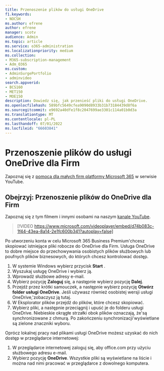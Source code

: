 ```yaml
---
title: Przenoszenie plików do usługi OneDrive
f1.keywords:
- NOCSH
ms.author: efrene
author: efrene
manager: scotv
audience: Admin
ms.topic: article
ms.service: o365-administration
ms.localizationpriority: medium
ms.collection:
- M365-subscription-management
- Adm_O365
ms.custom:
- AdminSurgePortfolio
- adminvideo
search.appverid:
- BCS160
- MET150
- MOE150
description: Dowiedz się, jak przenieść pliki do usługi OneDrive.
ms.openlocfilehash: 589bfc5649cfea9090d8933b31b73184439d8f6a
ms.sourcegitcommit: e9692a40dfe1f8c2047699ae3301c114a01b0d3a
ms.translationtype: MT
ms.contentlocale: pl-PL
ms.lasthandoff: 07/01/2022
ms.locfileid: "66603841"
---
```

# <a name="move-files-to-onedrive-for-business"></a>Przenoszenie plików do usługi OneDrive dla Firm

Zapoznaj się z [pomocą dla małych firm platformy Microsoft 365](https://go.microsoft.com/fwlink/?linkid=2197659) w serwisie YouTube.

## <a name="watch-move-your-files-to-onedrive-for-business"></a>Obejrzyj: Przenoszenie plików do OneDrive dla Firm

Zapoznaj się z tym filmem i innymi osobami na naszym [kanale YouTube](https://go.microsoft.com/fwlink/?linkid=2198202).

> [!VIDEO https://www.microsoft.com/videoplayer/embed/d74b083c-1f44-43ea-8a14-2e1fc600b341?autoplay=false]

Po utworzeniu konta w celu Microsoft 365 Business Premium&#39;chcesz skopiować istniejące pliki robocze do OneDrive dla Firm. Usługa OneDrive to dobre miejsce do przechowywania osobistych plików służbowych lub poufnych plików biznesowych, do których chcesz kontrolować dostęp.

1. W systemie Windows wybierz przycisk  **Start** .
2. Wyszukaj usługę OneDrive i wybierz ją.
3. Wprowadź służbowe adresy e-mail.
4. Wybierz pozycję  **Zaloguj** się, a następnie wybierz pozycję  **Dalej**.
5. Przejdź przez krótki samouczek, a następnie wybierz pozycję  **Otwórz folder usługi OneDrive**. Jeśli używasz również osobistej wersji usługi OneDrive,&#39;zobaczysz ją tutaj.
6. W Eksplorator plików przejdź do plików, które chcesz skopiować.
7. Wybierz pliki, a następnie przeciągnij i upuść je do folderu usługi OneDrive. Niebieskie okrągłe strzałki obok plików oznaczają, że&#39;są synchronizowane z chmurą. Po zakończeniu synchronizacji&#39;wyświetlane są zielone znaczniki wyboru.

Oprócz lokalnej pracy nad plikami usługi OneDrive możesz uzyskać do nich dostęp w przeglądarce internetowej:

1. W przeglądarce internetowej zaloguj się, aby office.com przy użyciu służbowego adresu e-mail.
2. Wybierz pozycję  **OneDrive**. Wszystkie pliki są wyświetlane na liście i można nad nimi pracować w przeglądarce z dowolnego komputera.